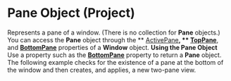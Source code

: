 
# Pane Object (Project)



Represents a pane of a window. (There is no collection for  **Pane** objects.) You can access the **Pane** object through the ** [ActivePane](25cb8cf3-c313-304a-f69e-6797b04dcac8.md)**,  ** [TopPane](0390e494-7895-9cec-fed7-3cbc5c94506b.md)**, and  **[BottomPane](5b165c3d-6316-8e9c-782c-c350fb768cda.md)** properties of a **Window** object.
 **Using the Pane Object**
Use a property such as the  **[BottomPane](5b165c3d-6316-8e9c-782c-c350fb768cda.md)** property to return a **Pane** object. The following example checks for the existence of a pane at the bottom of the window and then creates, and applies, a new two-pane view.
